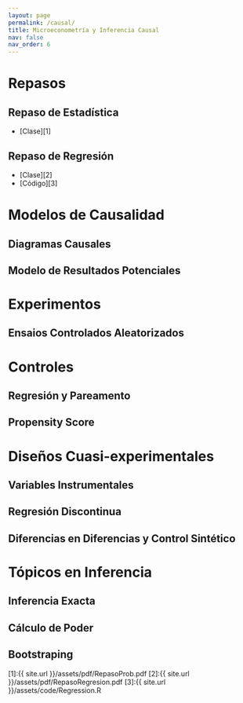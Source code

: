 ```yaml
---
layout: page
permalink: /causal/
title: Microeconometría y Inferencia Causal
nav: false
nav_order: 6
---
```


# Repasos

##  Repaso de Estadística
- [Clase][1]

##  Repaso de Regresión
- [Clase][2]
- [Código][3]


# Modelos de Causalidad
## Diagramas Causales

## Modelo de Resultados Potenciales

# Experimentos
## Ensaios Controlados Aleatorizados

# Controles
## Regresión y Pareamento
## Propensity Score

# Diseños Cuasi-experimentales
## Variables Instrumentales
## Regresión Discontinua
## Diferencias en Diferencias y Control Sintético

# Tópicos en Inferencia
## Inferencia Exacta
## Cálculo de Poder
## Bootstraping


[1]:{{ site.url }}/assets/pdf/RepasoProb.pdf
[2]:{{ site.url }}/assets/pdf/RepasoRegresion.pdf
[3]:{{ site.url }}/assets/code/Regression.R
